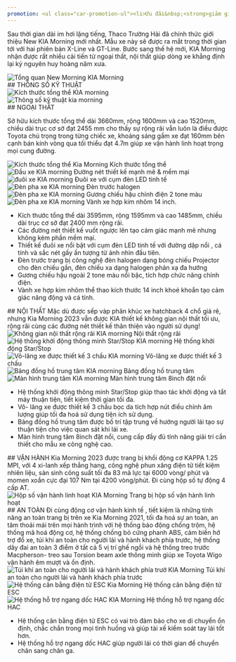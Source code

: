 ```yaml
---
promotion: <ul class="car-promotion-ul"><li>Ưu đãi&nbsp;<strong>giảm giá trực tiếp</strong>&nbsp;khi khách hàng liên hệ qua&nbsp;<strong>HOTLINE</strong></li><li>Tặng kèm 3 món<strong>&nbsp;phụ kiện</strong>&nbsp;chính hãng (<strong>Thảm chân, dù che mưa</strong>)</li><li>Tặng&nbsp;<strong>Film cách nhiệt Flumar</strong></li><li>Tặng&nbsp;<strong>1/2</strong>&nbsp;bình nhiên liệu khi giao xe</li><li>Tặng phiếu bảo dưỡng định kỳ&nbsp;<strong>02 năm/</strong>&nbsp;<strong>20000km</strong></li><li>Tặng bảo hành<strong>&nbsp;03 năm</strong>&nbsp;hoặc&nbsp;<strong>100000km</strong></li><li>Hỗ trợ mua xe với lãi suất thấp,thủ tục nhanh chóng, xét duyệt nhanh</li></ul>
---
```


Sau thời gian dài im hơi lặng tiếng, Thaco Trường Hải đã chính thức giới thiệu New KIA Morning mới nhất. Mẫu xe này sẽ được ra mắt trong thời gian tới với hai phiên bản X-Line và GT-Line. Bước sang thế hệ mới, KIA Morning nhận được rất nhiều cải tiến từ ngoại thất, nội thất giúp dòng xe khẳng định lại kỷ nguyên huy hoàng năm xưa.

<div class="post-img-wrapper">
<Image src="https://res.cloudinary.com/dfhheac8o/image/upload/v1695005418/KIA/KIA%20Car/kia-morning-tong-quan_fexjr4.webp" alt="Tổng quan New Morning" fill={true} />
<span class="post-img-title">KIA Morning</span>
</div>

<section id="thongso">
## THÔNG SỐ KỸ THUẬT

<div class="post-img-wrapper" style={{aspectRatio:4.087}}>
<Image src="https://res.cloudinary.com/dfhheac8o/image/upload/v1695012592/KIA/KIA%20Car/kich-thuoc-tong-the-kia-morning_cnobbc.jpg" alt="Kích thước tổng thể KIA morning" fill={true} />
</div>

<div class="post-img-wrapper-no-margin" style={{aspectRatio:0.465}}>
<Image src="https://res.cloudinary.com/dfhheac8o/image/upload/v1695005418/KIA/KIA%20Car/thong-so-ki-thuat-kia-morning_xgij1o.webp" alt="Thông số kỹ thuật kia morning" fill={true} />
</div>

</section>

<section id="ngoaithat">
## NGOẠI THẤT

Sở hữu kích thước tổng thể dài 3660mm, rộng 1600mm và cao 1520mm, chiều dài trục cơ sở đạt 2455 mm cho thấy sự rộng rãi vẫn luôn là điều được Toyota chú trọng trong từng chiếc xe, khoảng sáng gầm xe đạt 160mm bên cạnh bán kính vòng qua tối thiểu đạt 4.7m giúp xe vận hành linh hoạt trọng mọi cung đường.

<div class="grid-2-cols">
<div class="post-img-wrapper" style={{aspectRatio:1.33333}}>
<Image src="https://res.cloudinary.com/dfhheac8o/image/upload/v1695005419/KIA/KIA%20Car/dau-xe-kia-morning_z8ed8s.jpg" alt="Kích thước tổng thể Kia Morning" fill={true} />
<span class="post-img-title">Kích thước tổng thể</span>
</div>

<div class="post-img-wrapper" style={{aspectRatio:1.33333}}>
<Image src="https://res.cloudinary.com/dfhheac8o/image/upload/v1695005416/KIA/KIA%20Car/dau-xe-kia-morning-xline_wnkyej.jpg" alt="Đầu xe KIA morning" fill={true} />
<span class="post-img-title">Đường nét thiết kế mạnh mẽ & mềm mại</span>
</div>

<div class="post-img-wrapper" style={{aspectRatio:1.33333}}>
<Image src="https://res.cloudinary.com/dfhheac8o/image/upload/v1695005415/KIA/KIA%20Car/duoi-xe-kia-morning_q3nns7.jpg" alt="đuôi xe KIA morning" fill={true} />
<span class="post-img-title">Đuôi xe với cụm đèn LED tinh tế</span>
</div>

<div class="post-img-wrapper" style={{aspectRatio:1.33333}}>
<Image src="https://res.cloudinary.com/dfhheac8o/image/upload/v1695005414/KIA/KIA%20Car/den-pha-kia-morning_s00aza.jpg" alt="Đèn pha xe KIA morning" fill={true} />
<span class="post-img-title">Đèn trước halogen</span>
</div>

<div class="post-img-wrapper" style={{aspectRatio:1.33333}}>
<Image src="https://res.cloudinary.com/dfhheac8o/image/upload/v1695005414/KIA/KIA%20Car/guong-chieu-hau-kia-morning_mxcmsy.jpg" alt="Đèn pha xe KIA morning" fill={true} />
<span class="post-img-title">Gương chiếu hậu chỉnh điện 2 tone màu</span>
</div>

<div class="post-img-wrapper" style={{aspectRatio:1.33333}}>
<Image src="https://res.cloudinary.com/dfhheac8o/image/upload/v1695005414/KIA/KIA%20Car/mam-xe-kia-morning_gcxqfb.jpg" alt="Đèn pha xe KIA morning" fill={true} />
<span class="post-img-title">Vành xe hợp kim nhôm 14 inch.</span>
</div>
</div>

- Kích thước tổng thể dài 3595mm, rộng 1595mm và cao 1485mm, chiều dài trục cơ sở đạt 2400 mm rộng rãi.
- Các đường nét thiết kế vuốt ngược lên tạo cảm giác mạnh mẽ nhưng không kém phần mềm mại.
- Thiết kế đuôi xe nổi bật với cụm đèn LED tinh tế với đường dập nổi , cá tính và sắc nét gấy ấn tượng từ ánh nhìn đầu tiên.
- Đèn trước trang bị công nghệ đèn halogen dạng bóng chiếu Projector cho đèn chiếu gần, đèn chiếu xa dạng halogen phản xạ đa hướng
- Gương chiếu hậu ngoài 2 tone màu nổi bậc, tích hợp chức năng chỉnh điện.
- Vành xe hợp kim nhôm thể thao kích thước 14 inch khoẻ khoắn tạo cảm giác năng động và cá tính.

</section>

<section id="noithat"> 
## NỘI THẤT
Mặc dù được sếp vàp phân khúc xe hatchback 4 chổ giá rẽ, nhưng Kia Morning 2023 vẫn được KIA thiết kế không gian nội thất tối ưu, rộng rãi cùng các đường nét thiết kế thân thiện vào người sử dụng!

<div class="post-img-wrapper">
<Image src="https://res.cloudinary.com/dfhheac8o/image/upload/v1695005413/KIA/KIA%20Car/noi-that-kia-morning_x1nwhw.jpg" alt="Không gian nội thất rộng rãi KIA morning" fill={true} />
<span class="post-img-title">Nội thất rộng rãi</span>
</div>

<div class="grid-2-cols">

<div class="post-img-wrapper">
<Image src="https://res.cloudinary.com/dfhheac8o/image/upload/v1695005414/KIA/KIA%20Car/khoi-dong-nut-nhan-kia-morning_gxfopq.jpg" alt="Hệ thống khởi động thông minh Star/Stop KIA morning" fill={true} />
<span class="post-img-title">Hệ thống khởi động Star/Stop</span>
</div>

<div class="post-img-wrapper">
<Image src="https://res.cloudinary.com/dfhheac8o/image/upload/v1695005414/KIA/KIA%20Car/vo-lang-kia-morning_vzsjap.jpg" alt="Vô-lăng xe được thiết kế 3 chấu KIA morning" fill={true} />
<span class="post-img-title">Vô-lăng xe được thiết kế 3 chấu</span>
</div>

<div class="post-img-wrapper">
<Image src="https://res.cloudinary.com/dfhheac8o/image/upload/v1695005415/KIA/KIA%20Car/dong-ho-kia-morning_e63saw.jpg" alt="Bảng đồng hồ trung tâm KIA morning" fill={true} />
<span class="post-img-title">Bảng đồng hồ trung tâm</span>
</div>

<div class="post-img-wrapper">
<Image src="https://res.cloudinary.com/dfhheac8o/image/upload/v1695007243/KIA/KIA%20Car/man-hinh-giai-tri-kia-morning_wckqhp.jpg" alt="Màn hình trung tâm KIA morning" fill={true} />
<span class="post-img-title">Màn hình trung tâm 8inch đặt nổi</span>
</div>

</div>

- Hệ thống khởi động thông minh Star/Stop giúp thao tác khởi động và tắt máy thuận tiện, tiết kiệm thời gian tối đa.
- Vô- lăng xe được thiết kế 3 chấu bọc da tích hợp nút điều chỉnh âm lượng giúp tối đa hoá sử dụng tiện ích sử dụng.
- Bảng đồng hồ trung tâm được bố trí tập trung về hướng người lái tạo sự thuận tiện cho việc quan sát khi lái xe.
- Màn hình trung tâm 8inch đặt nổi, cung cấp đầy đủ tính năng giải trí cần thiết cho mẫu xe công nghệ cao.

</section>

<section id="vanhanh">
## VẬN HÀNH
Kia Morning 2023 được trang bị khối động cơ KAPPA 1.25 MPI, với 4 xi-lanh xếp thẳng hang,  công nghệ phun xăng điện tử tiết kiệm nhiên liệu, sản sinh công suất tối đa 83 mã lực tại 6000 vòng/ phút và momen xoắn cực đại 107 Nm tại 4200 vòng/phút.  Đi cùng hộp số tự động 4 cấp AT.

<div class="post-img-wrapper" style={{aspectRatio:1.818}}>
<Image src="https://res.cloudinary.com/dfhheac8o/image/upload/v1695005413/KIA/KIA%20Car/dong-co-kia-morning_warzwt.jpg" alt="Hộp số vận hành linh hoạt KIA Morning" fill={true} />
<span class="post-img-title">Trang bị hộp số vận hành linh hoạt</span>
</div>

</section>

<section id="antoan">
## AN TOÀN
Đi cùng động cơ vận hành kinh tế , tiết kiệm là những tính năng an toàn trang bị trên xe Kia Morning 2021, tối đa hoá sự an toàn, an tâm thoải mái trên mọi hành trình với hệ thống báo động chống trộm, hệ thống mã hoá động cơ, hệ thống chống bó cứng phanh ABS, cảm biến hở trợ đổ xe, túi khí an toàn cho người lái và hành khách phía trước, hệ thống dây đai an toàn 3 điểm ở tất cả 5 vị trí ghế ngồi và hệ thống treo trước Macpherson- treo sau Torsion beam axle thông minh giúp xe Toyota Wigo vận hành êm mượt và ổn định.

<div class="post-img-wrapper" style={{aspectRatio:1.818}}>
<Image src="https://res.cloudinary.com/dfhheac8o/image/upload/v1695005413/KIA/KIA%20Car/tui-khi-kia-morning_c8k8ys.jpg" alt="Túi khí an toàn cho người lái và hành khách phía trướ KIA Morning" fill={true} />
<span class="post-img-title">Túi khí an toàn cho người lái và hành khách phía trước</span>
</div>

<div class="grid-2-cols">

<div class="post-img-wrapper" style={{aspectRatio:1.33333}}>
<Image src="https://res.cloudinary.com/dfhheac8o/image/upload/v1695005413/KIA/KIA%20Car/he-thong-an-toan-esc-kia-morning_gncnxo.jpg" alt="Hệ thống cân bằng điện tử ESC Kia Morning" fill={true} />
<span class="post-img-title">Hệ thống cân bằng điện tử ESC</span>
</div>

<div class="post-img-wrapper" style={{aspectRatio:1.33333}}>
<Image src="https://res.cloudinary.com/dfhheac8o/image/upload/v1695005413/KIA/KIA%20Car/ho-tro-ngang-doc-kia-morning_op5bnl.jpg" alt="Hệ thống hỗ trợ ngang dốc HAC KIA Morning" fill={true} />
<span class="post-img-title">Hệ thống hỗ trợ ngang dốc HAC</span>
</div>

</div>

- Hệ thống cân bằng điện tử ESC có vai trò đảm bảo cho xe di chuyển ổn định, chắc chắn trong mọi tình huống và giúp tài xế kiểm soát tay lái tốt hơn.
- Hệ thống hỗ trợ ngang dốc HAC giúp người lái có thời gian để chuyển chân sang chân ga.

</section>
